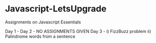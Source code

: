 # Javascript-LetsUpgrade

Assignments on Javascript Essentials

Day 1 - 
Day 2 - NO ASSIGNMENTS GIVEN
Day 3 - i)  FizzBuzz problem
        ii) Palindrome words from a sentence
